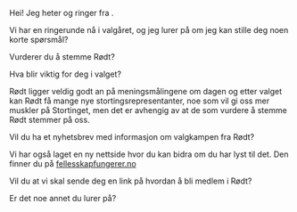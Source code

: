 Hei! Jeg heter <navnet ditt> og ringer fra <lokallaget ditt>. 

Vi har en ringerunde nå i valgåret, og jeg lurer på om jeg kan stille deg noen korte spørsmål?

Vurderer du å stemme Rødt?

Hva blir viktig for deg i valget?

Rødt ligger veldig godt an på meningsmålingene om dagen og etter valget kan Rødt få mange nye stortingsrepresentanter, noe som vil gi oss mer muskler på Stortinget, men det er avhengig av at de som vurdere å stemme Rødt stemmer på oss.

Vil du ha et nyhetsbrev med informasjon om valgkampen fra Rødt?

Vi har også laget en ny nettside hvor du kan bidra om du har lyst til det. Den finner du på [fellesskapfungerer.no](https://fellesskapfungerer.no)

Vil du at vi skal sende deg en link på hvordan å bli medlem i Rødt?

Er det noe annet du lurer på?
